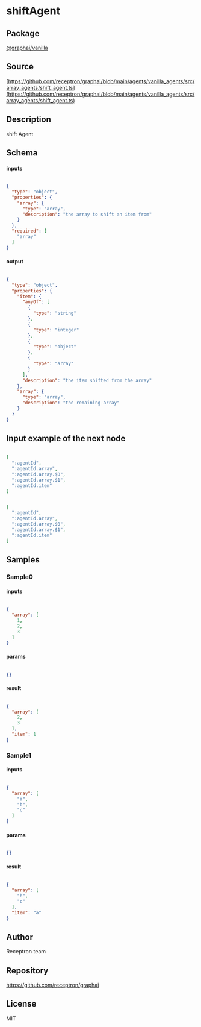 # shiftAgent

## Package
[@graphai/vanilla](https://www.npmjs.com/package/@graphai/vanilla)
## Source
[https://github.com/receptron/graphai/blob/main/agents/vanilla_agents/src/array_agents/shift_agent.ts](https://github.com/receptron/graphai/blob/main/agents/vanilla_agents/src/array_agents/shift_agent.ts)

## Description

shift Agent

## Schema

#### inputs

```json

{
  "type": "object",
  "properties": {
    "array": {
      "type": "array",
      "description": "the array to shift an item from"
    }
  },
  "required": [
    "array"
  ]
}

```

#### output

```json

{
  "type": "object",
  "properties": {
    "item": {
      "anyOf": [
        {
          "type": "string"
        },
        {
          "type": "integer"
        },
        {
          "type": "object"
        },
        {
          "type": "array"
        }
      ],
      "description": "the item shifted from the array"
    },
    "array": {
      "type": "array",
      "description": "the remaining array"
    }
  }
}

```

## Input example of the next node

```json

[
  ":agentId",
  ":agentId.array",
  ":agentId.array.$0",
  ":agentId.array.$1",
  ":agentId.item"
]

```
```json

[
  ":agentId",
  ":agentId.array",
  ":agentId.array.$0",
  ":agentId.array.$1",
  ":agentId.item"
]

```

## Samples

### Sample0

#### inputs

```json

{
  "array": [
    1,
    2,
    3
  ]
}

```

#### params

```json

{}

```

#### result

```json

{
  "array": [
    2,
    3
  ],
  "item": 1
}

```
### Sample1

#### inputs

```json

{
  "array": [
    "a",
    "b",
    "c"
  ]
}

```

#### params

```json

{}

```

#### result

```json

{
  "array": [
    "b",
    "c"
  ],
  "item": "a"
}

```

## Author

Receptron team

## Repository

https://github.com/receptron/graphai

## License

MIT
